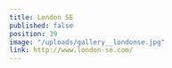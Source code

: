 ```yaml
---
title: London SE
published: false
position: 39
image: "/uploads/gallery__londonse.jpg"
link: http://www.london-se.com/
---
```


